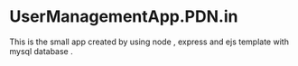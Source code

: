 # UserManagementApp.PDN.in
This is the small app created by using node , express and ejs template with mysql database .
